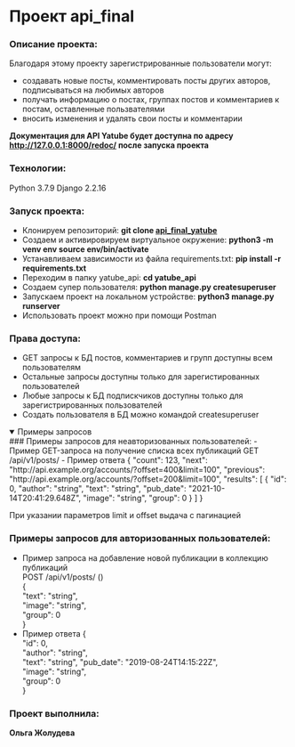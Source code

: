 # Проект api_final

### Описание проекта:

Благодаря этому проекту зарегистрированные пользователи  могут:
 - создавать новые посты, комментировать посты других авторов, подписываться на любимых авторов
 - получать информацию о постах, группах постов и комментариев к постам, оставленные пользвателями
 - вносить изменения и удалять свои посты и комментарии

**Документация для API Yatube будет доступна по адресу http://127.0.0.1:8000/redoc/ после запуска проекта**

### Технологии:
Python 3.7.9
Django 2.2.16

### Запуск проекта:

- Клонируем репозиторий: **git clone [api_final_yatube](https://github.com/Olga-Zholudeva/api_final_yatube)**
- Cоздаем и активировируем виртуальное окружение: **python3 -m venv env source env/bin/activate**
- Устанавливаем зависимости из файла requirements.txt: **pip install -r requirements.txt**
- Переходим в папку yatube_api: **cd yatube_api**
- Создаем супер пользователя: **python manage.py createsuperuser**
- Запускаем проект на локальном устройстве: **python3 manage.py runserver**
- Использовать проект можно при помощи Postman

### Права доступа:
- GET запросы к БД постов, комментариев и групп доступны всем пользователям
- Остальные запросы доступны только для зарегистированных пользователей 
- Любые запросы к БД подпискчиков доступны только для зарегистрированных пользователей
- Создать пользователя в БД можно командой createsuperuser

<details open>
 <summary>Примеры запросов</summary>
 ### Примеры запросов для неавторизованных пользователей:
 - Пример GET-запроса на получение списка всех публикаций
 GET /api/v1/posts/
 - Пример ответа  
 {  
   "count": 123,  
   "next": "http://api.example.org/accounts/?offset=400&limit=100",  
   "previous": "http://api.example.org/accounts/?offset=200&limit=100",  
   "results": [  
               {  
                 "id": 0,  
                 "author": "string",  
                 "text": "string",  
                 "pub_date": "2021-10-14T20:41:29.648Z",  
                 "image": "string",  
                 "group": 0  
               }  
           ]  
 }  
 
 При указании параметров limit и offset выдача с пагинацией
 
 ### Примеры запросов для авторизованных пользователей:
 - Пример запроса на добавление новой публикации в коллекцию публикаций  
 POST /api/v1/posts/ ()  
 {  
   "text": "string",  
   "image": "string",  
   "group": 0  
 }  
 - Пример ответа
 {  
   "id": 0,  
   "author": "string",  
   "text": "string",
   "pub_date": "2019-08-24T14:15:22Z",  
   "image": "string",  
   "group": 0  
 }  
</details>

### Проект выполнила:

**Ольга Жолудева**
